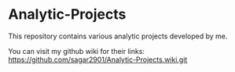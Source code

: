 # Analytic-Projects
This repository contains various analytic projects developed by me.

You can visit my github wiki for their links: https://github.com/sagar2901/Analytic-Projects.wiki.git
